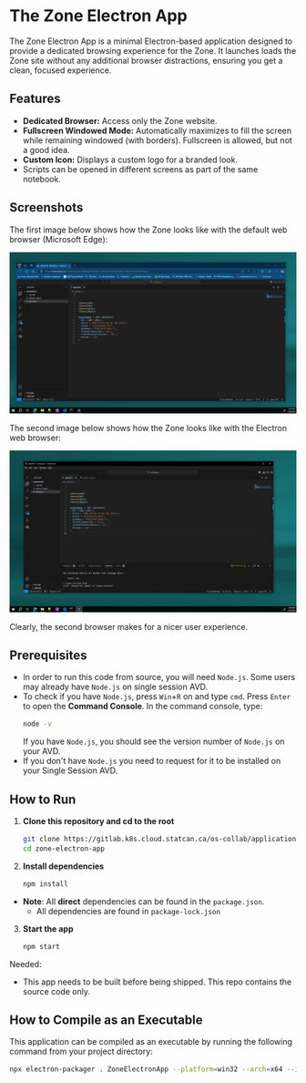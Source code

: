# The Zone Electron App

The Zone Electron App is a minimal Electron-based application designed to provide a dedicated browsing experience for the Zone. It launches loads the Zone site without any additional browser distractions, ensuring you get a clean, focused experience.

## Features

- **Dedicated Browser:** Access only the Zone website.
- **Fullscreen Windowed Mode:** Automatically maximizes to fill the screen while remaining windowed (with borders). Fullscreen is allowed, but not a good idea. 
- **Custom Icon:** Displays a custom logo for a branded look.
- Scripts can be opened in different screens as part of the same notebook. 

## Screenshots

The first image below shows how the Zone looks like with the default web browser (Microsoft Edge): 

![](assets/browser_ex_2.png)

The second image below shows how the Zone looks like with the Electron web browser:

![](assets/browser_ex_1.png)

Clearly, the second browser makes for a nicer user experience. 

## Prerequisites

- In order to run this code from source, you will need `Node.js`. Some users may already have `Node.js` on single session AVD. 
- To check if you have `Node.js`, press `Win`+`R` on and type `cmd`. Press `Enter` to open the **Command Console**. In the command console, type: 
    ```bash
    node -v 
    ```
    If you have `Node.js`, you should see the version number of `Node.js` on your AVD. 
-  If you don't have `Node.js` you need to request for it to be installed on your Single Session AVD. 

## How to Run

1. **Clone this repository and cd to the root**
   ```bash
   git clone https://gitlab.k8s.cloud.statcan.ca/os-collab/applications/the-zone-electron-application.git
   cd zone-electron-app
   ```

2. **Install dependencies**
    ```bash
    npm install 
    ```
- **Note**: All **direct** dependencies can be found in the `package.json`. 
    - All dependencies are found in `package-lock.json`

3. **Start the app** 

    ```bash
    npm start
    ```



Needed: 

- This app needs to be built before being shipped. This repo contains the source code only. 

## How to Compile as an Executable

This application can be compiled as an executable by running the following command from your project directory: 

```bash
npx electron-packager . ZoneElectronApp --platform=win32 --arch=x64 --icon=assets/logo.png
```